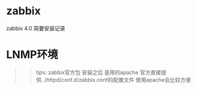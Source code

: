 # zabbix
zabbix 4.0 简要安装记录

# LNMP环境
>> tips: zabbix官方包 安装之后 是用的apache 官方直接提供../httpd/conf.d/zabbix.conf的配置文件 使用apache会比较方便



